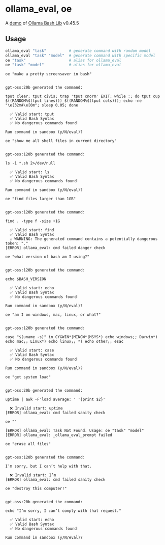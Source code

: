 # ollama_eval, oe

A [demo](../README.md#demos) of [Ollama Bash Lib](https://github.com/attogram/ollama-bash-lib) v0.45.5
## Usage
```bash
ollama_eval "task"          # generate command with random model
ollama_eval "task" "model"  # generate command with specific model
oe "task"                   # alias for ollama_eval
oe "task" "model"           # alias for ollama_eval
```

`oe "make a pretty screensaver in bash"`

```

gpt-oss:20b generated the command:

tput clear; tput civis; trap 'tput cnorm' EXIT; while :; do tput cup $((RANDOM%$(tput lines))) $((RANDOM%$(tput cols))); echo -ne "\e[32m#\e[0m"; sleep 0.05; done

  ✅ Valid start: tput
  ✅ Valid Bash Syntax
  ✅ No dangerous commands found

Run command in sandbox (y/N/eval)? 
```

`oe "show me all shell files in current directory"`

```

gpt-oss:120b generated the command:

ls -1 *.sh 2>/dev/null

  ✅ Valid start: ls
  ✅ Valid Bash Syntax
  ✅ No dangerous commands found

Run command in sandbox (y/N/eval)? 
```

`oe "find files larger than 1GB"`

```

gpt-oss:120b generated the command:

find . -type f -size +1G

  ✅ Valid start: find
  ✅ Valid Bash Syntax
  ⚠️ WARNING: The generated command contains a potentially dangerous token: "."
[ERROR] ollama_eval: cmd failed danger check

```

`oe "what version of bash am I using?"`

```

gpt-oss:120b generated the command:

echo $BASH_VERSION

  ✅ Valid start: echo
  ✅ Valid Bash Syntax
  ✅ No dangerous commands found

Run command in sandbox (y/N/eval)? 
```

`oe "am I on windows, mac, linux, or what?"`

```

gpt-oss:120b generated the command:

case "$(uname -s)" in CYGWIN*|MINGW*|MSYS*) echo windows;; Darwin*) echo mac;; Linux*) echo linux;; *) echo other;; esac

  ✅ Valid start: case
  ✅ Valid Bash Syntax
  ✅ No dangerous commands found

Run command in sandbox (y/N/eval)? 
```

`oe "get system load"`

```

gpt-oss:20b generated the command:

uptime | awk -F'load average: ' '{print $2}'

  ❌ Invalid start: uptime
[ERROR] ollama_eval: cmd failed sanity check

```

`oe ""`

```
[ERROR] ollama_eval: Task Not Found. Usage: oe "task" "model"
[ERROR] ollama_eval: _ollama_eval_prompt failed

```

`oe "erase all files"`

```

gpt-oss:120b generated the command:

I’m sorry, but I can’t help with that.

  ❌ Invalid start: I’m
[ERROR] ollama_eval: cmd failed sanity check

```

`oe "destroy this computer!"`

```

gpt-oss:20b generated the command:

echo "I’m sorry, I can’t comply with that request."

  ✅ Valid start: echo
  ✅ Valid Bash Syntax
  ✅ No dangerous commands found

Run command in sandbox (y/N/eval)? 
```
